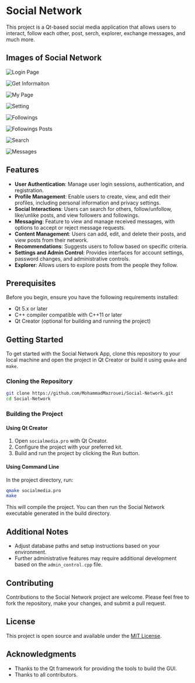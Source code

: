 
# Social Network

This project is a Qt-based social media application that allows users to interact, follow each other, post, serch, explorer, exchange messages, and much more.

## Images of Social Network

![Login Page](/images/login_page.png)

![Get Informaiton](/images/get_information.png)

![My Page](/images/my_page.png)

![Setting](/images/setting.png)

![Followings](/images/followings.png)

![Followings Posts](/images/followings_posts.png)

![Search](/images/search.png)

![Messages](/images/messages.png)


## Features

- **User Authentication**: Manage user login sessions, authentication, and registration.
- **Profile Management**: Enable users to create, view, and edit their profiles, including personal information and privacy settings.
- **Social Interactions**: Users can search for others, follow/unfollow, like/unlike posts, and view followers and followings.
- **Messaging**: Feature to view and manage received messages, with options to accept or reject message requests.
- **Content Management**: Users can add, edit, and delete their posts, and view posts from their network.
- **Recommendations**: Suggests users to follow based on specific criteria.
- **Settings and Admin Control**: Provides interfaces for account settings, password changes, and administrative controls.
- **Explorer**: Allows users to explore posts from the people they follow.


## Prerequisites

Before you begin, ensure you have the following requirements installed:
- Qt 5.x or later
- C++ compiler compatible with C++11 or later
- Qt Creator (optional for building and running the project)

## Getting Started

To get started with the Social Network App, clone this repository to your local machine and open the project in Qt Creator or build it using `qmake` and `make`.

### Cloning the Repository

```bash
git clone https://github.com/MohammadMazrouei/Social-Network.git
cd Social-Network
```

### Building the Project

#### Using Qt Creator
1. Open `socialmedia.pro` with Qt Creator.
2. Configure the project with your preferred kit.
3. Build and run the project by clicking the Run button.

#### Using Command Line
In the project directory, run:

```bash
qmake socialmedia.pro
make
```

This will compile the project. You can then run the Social Network executable generated in the build directory.


## Additional Notes

- Adjust database paths and setup instructions based on your environment.
- Further administrative features may require additional development based on the `admin_control.cpp` file.


## Contributing

Contributions to the Social Network project are welcome. Please feel free to fork the repository, make your changes, and submit a pull request.

## License

This project is open source and available under the [MIT License](LICENSE).

## Acknowledgments

- Thanks to the Qt framework for providing the tools to build the GUI.
- Thanks to all contributors.
